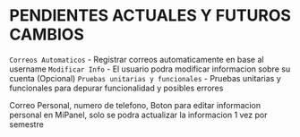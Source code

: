 # PENDIENTES ACTUALES Y FUTUROS CAMBIOS
`Correos Automaticos` - Registrar correos automaticamente en base al username
`Modificar Info` - El usuario podra modificar informacion sobre su cuenta (Opcional)
`Pruebas unitarias y funcionales` - Pruebas unitarias y funcionales para depurar funcionalidad y posibles errores
<!-- `Adaptabilidad`- Sea adaptable a cualquier tipo de pantalla -->
<!-- `Ordenar archivos` - Re ordenar todos los archivos templates y sus hojas de estilo -->
<!-- `Restablecer password`- Restablecer contraseña sin autenticar solo si el usuario ya inició sesion -->
<!-- `Restructurar bdd`- Reconstruir la bdd con MySQL, unicamente valores validos -->
<!-- `Seguridad password` - Si el usuario no ha iniciado sesion, tendra que indicar el correo y numero de control correctos para restablecer password -->
<!-- `Documentacion` - Documentar todo el proyecto, cada modulo template y archivo de estilo -->

Correo Personal, numero de telefono, Boton para editar informacion personal en MiPanel, solo se podra actualizar la informacion 1 vez por semestre